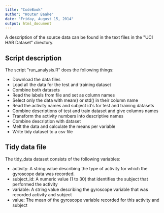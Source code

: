 ```yaml
---
title: "CodeBook"
author: "Wouter Baake"
date: "Friday, August 15, 2014"
output: html_document
---
```


A description of the source data can be found in the text files in the "UCI HAR Dataset" directory.

## Script description

The script "run_analysis.R" does the following things:

- Download the data files
- Load all the data for the test and training dataset
- Combine both datasets
- Read the labels from file and set as column names
- Select only the data with mean() or std() in their column name
- Read the activity names and subject id's for test and training datasets
- Combine descriptions of test and train dataset and give columns names
- Transform the activity numbers into descriptive names
- Combine description with dataset
- Melt the data and calculate the means per variable
- Write tidy dataset to a csv file

## Tidy data file

The tidy_data dataset consists of the following variables:

- activity: A string value describing the type of activity for which the gyroscope data was recorded.
- subject_id: A numeric value (1 to 30) that identifies the subject that performed the activity
- variable: A string value describing the gyroscope variable that was recorded activity and subject
- value: The mean of the gyroscope variable recorded for this activity and subject